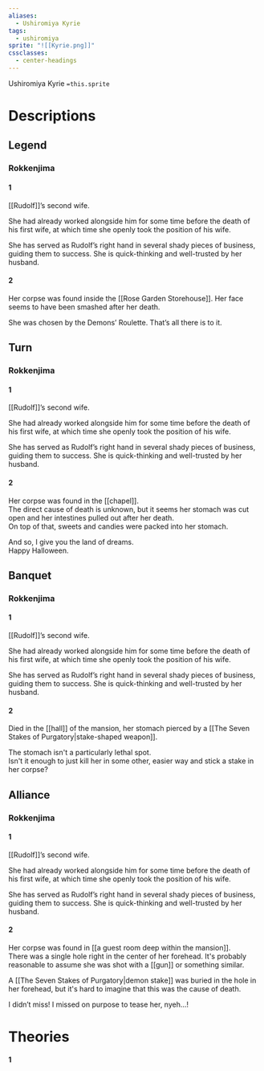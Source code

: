 ```yaml
---
aliases:
  - Ushiromiya Kyrie
tags:
  - ushiromiya
sprite: "![[Kyrie.png]]"
cssclasses:
  - center-headings
---
```

Ushiromiya Kyrie
`=this.sprite`

# Descriptions

## Legend
### Rokkenjima
#### 1
[[Rudolf]]’s second wife.

She had already worked alongside him for some time before the death of his first wife, at which time she openly took the position of his wife.

She has served as Rudolf’s right hand in several shady pieces of business, guiding them to success. She is quick-thinking and well-trusted by her husband.
#### 2
Her corpse was found inside the [[Rose Garden Storehouse]]. Her face seems to have been smashed after her death.

She was chosen by the Demons’ Roulette. That’s all there is to it.
## Turn
### Rokkenjima
#### 1
[[Rudolf]]’s second wife.

She had already worked alongside him for some time before the death of his first wife, at which time she openly took the position of his wife.

She has served as Rudolf’s right hand in several shady pieces of business, guiding them to success. She is quick-thinking and well-trusted by her husband.
#### 2
Her corpse was found in the [[chapel]].  
The direct cause of death is unknown, but it seems her stomach was cut open and her intestines pulled out after her death.  
On top of that, sweets and candies were packed into her stomach.  

And so, I give you the land of dreams.  
Happy Halloween.
## Banquet
### Rokkenjima
#### 1
[[Rudolf]]’s second wife.

She had already worked alongside him for some time before the death of his first wife, at which time she openly took the position of his wife.

She has served as Rudolf’s right hand in several shady pieces of business, guiding them to success. She is quick-thinking and well-trusted by her husband.
#### 2
Died in the [[hall]] of the mansion, her stomach pierced by a [[The Seven Stakes of Purgatory|stake-shaped weapon]].  

The stomach isn't a particularly lethal spot.  
Isn't it enough to just kill her in some other, easier way and stick a stake in her corpse?
## Alliance
### Rokkenjima
#### 1
[[Rudolf]]’s second wife.

She had already worked alongside him for some time before the death of his first wife, at which time she openly took the position of his wife.

She has served as Rudolf’s right hand in several shady pieces of business, guiding them to success. She is quick-thinking and well-trusted by her husband.
#### 2
Her corpse was found in [[a guest room deep within the mansion]].  
There was a single hole right in the center of her forehead. It's probably reasonable to assume she was shot with a [[gun]] or something similar.  

A [[The Seven Stakes of Purgatory|demon stake]] was buried in the hole in her forehead, but it's hard to imagine that this was the cause of death.  

I didn’t miss! I missed on purpose to tease her, nyeh...!  

# Theories
#### 1